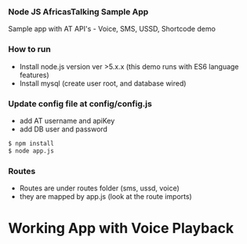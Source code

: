 ### Node JS AfricasTalking Sample App

Sample app with AT API's - Voice, SMS, USSD, Shortcode demo


### How to run
- Install node.js version ver >5.x.x (this demo runs with ES6 language features)
- Install mysql (create user root, and database wired)


### Update config file at config/config.js
- add AT username and apiKey
- add DB user and password


```bash
$ npm install
$ node app.js
```

### Routes

- Routes are under routes folder (sms, ussd, voice)
- they are mapped by app.js (look at the route imports)
# Working App with Voice Playback
